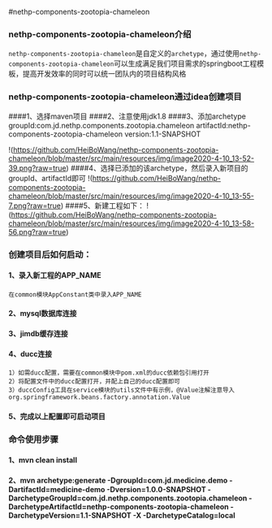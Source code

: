 #nethp-components-zootopia-chameleon

### nethp-components-zootopia-chameleon介绍
`nethp-components-zootopia-chameleon`是自定义的`archetype`，通过使用`nethp-components-zootopia-chameleon`可以生成满足我们项目需求的springboot工程模板，提高开发效率的同时可以统一团队内的项目结构风格

### nethp-components-zootopia-chameleon通过idea创建项目
####1、选择maven项目
####2、注意使用jdk1.8
####3、添加archetype
    groupId:com.jd.nethp.components.zootopia.chameleon
    artifactId:nethp-components-zootopia-chameleon
    version:1.1-SNAPSHOT

!(https://github.com/HeiBoWang/nethp-components-zootopia-chameleon/blob/master/src/main/resources/img/image2020-4-10_13-52-39.png?raw=true)
####4、选择已添加的该archetype，然后录入新项目的groupId、artifactId即可
!(https://github.com/HeiBoWang/nethp-components-zootopia-chameleon/blob/master/src/main/resources/img/image2020-4-10_13-55-7.png?raw=true)
####5、新建工程如下：
!(https://github.com/HeiBoWang/nethp-components-zootopia-chameleon/blob/master/src/main/resources/img/image2020-4-10_13-58-56.png?raw=true)

### 创建项目后如何启动：
#### 1、录入新工程的APP_NAME
    在common模块AppConstant类中录入APP_NAME
#### 2、mysql数据库连接
#### 3、jimdb缓存连接
#### 4、ducc连接
    1）如需ducc配置，需要在common模块中pom.xml的ducc依赖包引用打开
    2）将配置文件中的ducc配置打开，并配上自己的ducc配置即可
    3）duccConfig工具在service模块的utils文件中有示例，@Value注解注意导入org.springframework.beans.factory.annotation.Value
#### 5、完成以上配置即可启动项目

### 命令使用步骤
#### 1、mvn clean install
#### 2、mvn archetype:generate -DgroupId=com.jd.medicine.demo -DartifactId=medicine-demo -Dversion=1.0.0-SNAPSHOT -DarchetypeGroupId=com.jd.nethp.components.zootopia.chameleon -DarchetypeArtifactId=nethp-components-zootopia-chameleon -DarchetypeVersion=1.1-SNAPSHOT -X -DarchetypeCatalog=local



